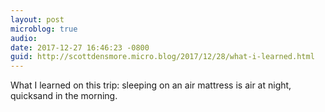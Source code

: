 ```yaml
---
layout: post
microblog: true
audio: 
date: 2017-12-27 16:46:23 -0800
guid: http://scottdensmore.micro.blog/2017/12/28/what-i-learned.html
---
```

What I learned on this trip: sleeping on an air mattress is air at night, quicksand in the morning. 
